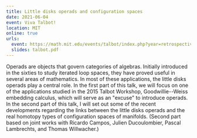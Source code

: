 ```yaml
---
title: Little disks operads and configuration spaces
date: 2021-06-04
event: Viva Talbot!
location: MIT
online: true
urls:
  event: https://math.mit.edu/events/talbot/index.php?year=retrospective_2021
  slides: talbot.pdf
---
```


Operads are objects that govern categories of algebras.
Initially introduced in the sixties to study iterated loop spaces, they have proved useful in several areas of mathematics.
In most of these applications, the little disks operads play a central role.
In the first part of this talk, we will focus on one of the applications studied in the 2015 Talbot Workshop, Goodwillie--Weiss embedding calculus, which will serve as an "excuse" to introduce operads.
In the second part of this talk, I will set out some of the recent developments regarding the links between the little disks operads and the real homotopy types of configuration spaces of manifolds.
(Second part based on joint works with Ricardo Campos, Julien Ducoulombier, Pascal Lambrechts, and Thomas Willwacher.)
